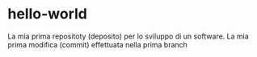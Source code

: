 # hello-world
La mia prima repositoty (deposito) per lo sviluppo di un software. 
La mia prima modifica (commit) effettuata nella prima branch
